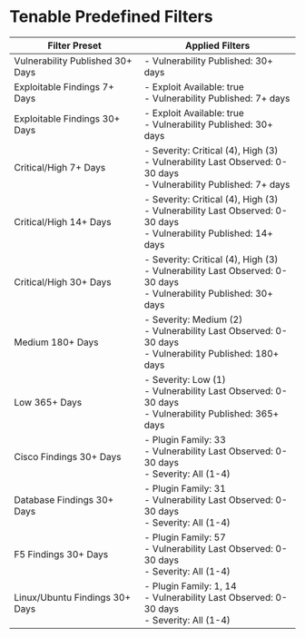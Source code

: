 # Tenable Predefined Filters

| Filter Preset | Applied Filters |
|--------------|----------------|
| Vulnerability Published 30+ Days | - Vulnerability Published: 30+ days |
| Exploitable Findings 7+ Days | - Exploit Available: true<br>- Vulnerability Published: 7+ days |
| Exploitable Findings 30+ Days | - Exploit Available: true<br>- Vulnerability Published: 30+ days |
| Critical/High 7+ Days | - Severity: Critical (4), High (3)<br>- Vulnerability Last Observed: 0-30 days<br>- Vulnerability Published: 7+ days |
| Critical/High 14+ Days | - Severity: Critical (4), High (3)<br>- Vulnerability Last Observed: 0-30 days<br>- Vulnerability Published: 14+ days |
| Critical/High 30+ Days | - Severity: Critical (4), High (3)<br>- Vulnerability Last Observed: 0-30 days<br>- Vulnerability Published: 30+ days |
| Medium 180+ Days | - Severity: Medium (2)<br>- Vulnerability Last Observed: 0-30 days<br>- Vulnerability Published: 180+ days |
| Low 365+ Days | - Severity: Low (1)<br>- Vulnerability Last Observed: 0-30 days<br>- Vulnerability Published: 365+ days |
| Cisco Findings 30+ Days | - Plugin Family: 33<br>- Vulnerability Last Observed: 0-30 days<br>- Severity: All (1-4) |
| Database Findings 30+ Days | - Plugin Family: 31<br>- Vulnerability Last Observed: 0-30 days<br>- Severity: All (1-4) |
| F5 Findings 30+ Days | - Plugin Family: 57<br>- Vulnerability Last Observed: 0-30 days<br>- Severity: All (1-4) |
| Linux/Ubuntu Findings 30+ Days | - Plugin Family: 1, 14<br>- Vulnerability Last Observed: 0-30 days<br>- Severity: All (1-4) |
